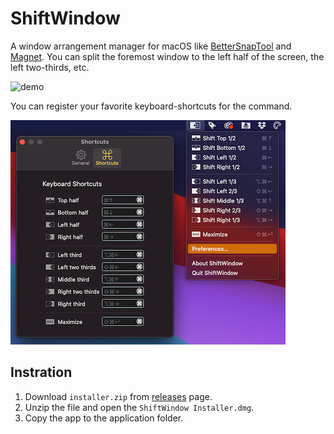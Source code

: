 # ShiftWindow

A window arrangement manager for macOS like [BetterSnapTool](https://apps.apple.com/us/app/bettersnaptool/id417375580) and [Magnet](https://apps.apple.com/us/app/magnet/id441258766).
You can split the foremost window to the left half of the screen, the left two-thirds, etc.

![demo](./resources/demo.gif)

You can register your favorite keyboard-shortcuts for the command.

![screenshot](./resources/screenshot.png)

## Instration

1. Download `installer.zip` from [releases](https://github.com/Kyome22/ShiftWindow/releases) page.
2. Unzip the file and open the `ShiftWindow Installer.dmg`.
3. Copy the app to the application folder.
